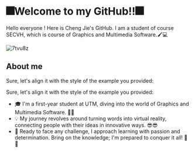 # 🎆Welcome to my GitHub!!🎆

Hello everyone ! Here is Cheng Jie's GitHub. I am a student of course SECVH, which is course of Graphics and Multimedia Software.🖌️💻

![7tvu8z](https://github.com/Chengjiegithub/Chengjiegithub/assets/148413198/69699e8e-cf03-45ae-bccd-f0eb9e708869)


## About me
Sure, let's align it with the style of the example you provided:

Sure, let's align it with the style of the example you provided:

- 🎓 I'm a first-year student at UTM, diving into the world of Graphics and Multimedia Software. 🥳🥳
- 💡 My journey revolves around turning words into virtual reality, connecting people with their ideas in innovative ways. 😎😎
- 🚀 Ready to face any challenge, I approach learning with passion and determination. Bring on the knowledge; I'm prepared to conquer it all! 😤😤



